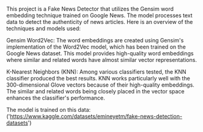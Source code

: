 This project is a Fake News Detector that utilizes the Gensim word embedding technique trained on Google News. The model processes text data to detect the authenticity of news articles. Here is an overview of the techniques and models used:

Gensim Word2Vec: The word embeddings are created using Gensim's implementation of the Word2Vec model, which has been trained on the Google News dataset. This model provides high-quality word embeddings where similar and related words have almost similar vector representations.

K-Nearest Neighbors (KNN): Among various classifiers tested, the KNN classifier produced the best results. KNN works particularly well with the 300-dimensional Glove vectors because of their high-quality embeddings. The similar and related words being closely placed in the vector space enhances the classifier's performance.

The model is trained on this data:('https://www.kaggle.com/datasets/emineyetm/fake-news-detection-datasets')
